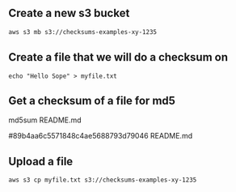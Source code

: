 ## Create a new s3 bucket

```md
aws s3 mb s3://checksums-examples-xy-1235
```

## Create a file that we will do a checksum on 

```
echo "Hello Sope" > myfile.txt
```
## Get a checksum of a file for md5
md5sum README.md

#89b4aa6c5571848c4ae5688793d79046  README.md

## Upload a file 
```
aws s3 cp myfile.txt s3://checksums-examples-xy-1235
```
